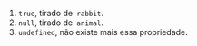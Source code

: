
1. `true`, tirado de` rabbit`.
2. `null`, tirado de` animal`.
3. `undefined`, não existe mais essa propriedade.
